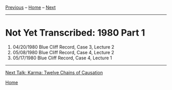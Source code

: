 <a name="0"></a>
[Previous](1980-04-19-Blue-Cliff-Record-Case-3-Talk-1#0) – 
[Home](index#1980) – 
[Next](1980-07-01-Karma-Twelve-Chains-Of-Causation#0)

---
# Not Yet Transcribed: 1980 Part 1

1. 04/20/1980 Blue Cliff Record, Case 3, Lecture 2
1. 05/08/1980 Blue Cliff Record, Case 4, Lecture 2
1. 05/17/1980 Blue Cliff Record, Case 4, Lecture 1

---
[Next Talk: Karma: Twelve Chains of Causation](1980-07-01-Karma-Twelve-Chains-Of-Causation#0)

[Home](index#1980)
